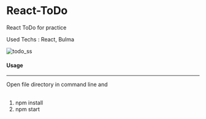 <h1> React-ToDo </h1>

 <p> React ToDo for practice </p>
 <p> Used Techs : React, Bulma </p>
 
 ![todo_ss](https://user-images.githubusercontent.com/62203579/142065980-9b0e7e57-4be4-49b6-be71-36c22dac09f9.jpg)

<h4> Usage </h4>
<hr>
Open file directory in command line and
<br>
<ol>
 <br>
 <li>npm install</li>
 <li>npm start</li>
 </ol>
